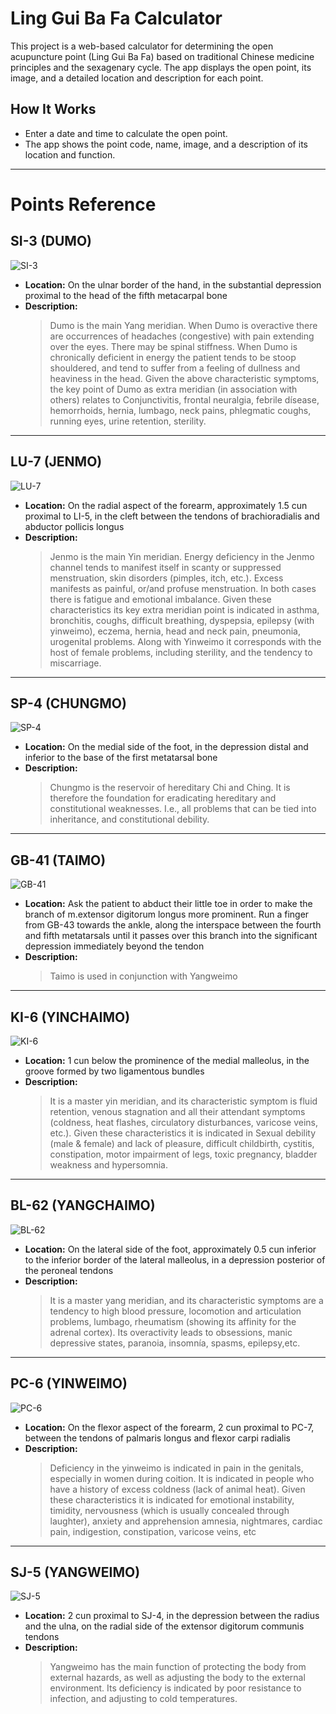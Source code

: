 # Ling Gui Ba Fa Calculator

This project is a web-based calculator for determining the open acupuncture point (Ling Gui Ba Fa) based on traditional Chinese medicine principles and the sexagenary cycle. The app displays the open point, its image, and a detailed location and description for each point.

## How It Works
- Enter a date and time to calculate the open point.
- The app shows the point code, name, image, and a description of its location and function.

---

# Points Reference

## SI-3 (DUMO)
![SI-3](SI-3.jpg)
- **Location:** On the ulnar border of the hand, in the substantial depression proximal to the head of the fifth metacarpal bone
- **Description:**
  > Dumo is the main Yang meridian.
  > When Dumo is overactive there are occurrences of headaches (congestive) with pain extending over the eyes. There may be spinal stiffness.
  > When Dumo is chronically deficient in energy the patient tends to be stoop shouldered, and tend to suffer from a feeling of dullness and heaviness in the head.
  > Given the above characteristic symptoms, the key point of Dumo as extra meridian (in association with others) relates to Conjunctivitis, frontal neuralgia, febrile dísease, hemorrhoids, hernia, lumbago, neck pains, phlegmatic coughs, running eyes, urine retention, sterility.

---

## LU-7 (JENMO)
![LU-7](LU-7.jpg)
- **Location:** On the radial aspect of the forearm, approximately 1.5 cun proximal to LI-5, in the cleft between the tendons of brachioradialis and abductor pollicis longus
- **Description:**
  > Jenmo is the main Yin meridian.
  > Energy deficiency in the Jenmo channel tends to manifest itself in scanty or suppressed menstruation, skin disorders (pimples, itch, etc.). Excess manifests as painful, or/and profuse menstruation. In both cases there is fatigue and emotional imbalance.
  > Given these characteristics its key extra meridian point is indicated in asthma, bronchitis, coughs, difficult breathing, dyspepsia, epilepsy (with yinweimo), eczema, hernia, head and neck pain, pneumonia, urogenital problems. Along with Yinweimo it corresponds with the host of female problems, including sterility, and the tendency to miscarriage.

---

## SP-4 (CHUNGMO)
![SP-4](SP-4.jpg)
- **Location:** On the medial side of the foot, in the depression distal and inferior to the base of the first metatarsal bone
- **Description:**
  > Chungmo is the reservoir of hereditary Chi and Ching. It is therefore the foundation for eradicating hereditary and constitutional weaknesses. I.e., all problems that can be tied into inheritance, and constitutional debility.

---

## GB-41 (TAIMO)
![GB-41](GB-41.jpg)
- **Location:** Ask the patient to abduct their little toe in order to make the branch of m.extensor digitorum longus more prominent. Run a finger from GB-43 towards the ankle, along the interspace between the fourth and fifth metatarsals until it passes over this branch into the significant depression immediately beyond the tendon
- **Description:**
  > Taimo is used in conjunction with Yangweimo

---

## KI-6 (YINCHAIMO)
![KI-6](KI-6.jpg)
- **Location:** 1 cun below the prominence of the medial malleolus, in the groove formed by two ligamentous bundles
- **Description:**
  > It is a master yin meridian, and its characteristic symptom is fluid retention, venous stagnation and all their attendant symptoms (coldness, heat flashes, circulatory disturbances, varicose veins, etc.).
  > Given these characteristics it is indicated in Sexual debility (male & female) and lack of pleasure, difficult childbirth, cystitis, constipation, motor impairment of legs, toxic pregnancy, bladder weakness and hypersomnia.

---

## BL-62 (YANGCHAIMO)
![BL-62](BL-62.jpg)
- **Location:** On the lateral side of the foot, approximately 0.5 cun inferior to the inferior border of the lateral malleolus, in a depression posterior of the peroneal tendons
- **Description:**
  > It is a master yang meridian, and its characteristic symptoms are a tendency to high blood pressure, locomotion and articulation problems, lumbago, rheumatism (showing its affinity for the adrenal cortex). Its overactivity leads to obsessions, manic depressive states, paranoia, insomnía, spasms, epilepsy,etc.

---

## PC-6 (YINWEIMO)
![PC-6](PC-6.jpg)
- **Location:** On the flexor aspect of the forearm, 2 cun proximal to PC-7, between the tendons of palmaris longus and flexor carpi radialis
- **Description:**
  > Deficiency in the yinweimo is indicated in pain in the genitals, especially in women during coition. It is indicated in people who have a history of excess coldness (lack of animal heat).
  > Given these characteristics it is indicated for emotional instability, timidity, nervousness (which is usually concealed through laughter), anxiety and apprehension amnesia, nightmares, cardiac pain, indigestion, constipation, varicose veins, etc

---

## SJ-5 (YANGWEIMO)
![SJ-5](SJ-5.jpg)
- **Location:** 2 cun proximal to SJ-4, in the depression between the radius and the ulna, on the radial side of the extensor digitorum communis tendons
- **Description:**
  > Yangweimo has the main function of protecting the body from external hazards, as well as adjusting the body to the external environment. Its deficiency is indicated by poor resistance to infection, and adjusting to cold temperatures. 